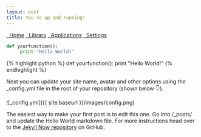 ```yaml
---
layout: post
title: You're up and running!
---
```

<div class="list-group">
  <a class="list-group-item" href="http://as.com"><i class="fa fa-home fa-fw"></i>&nbsp; Home</a>
  <a class="list-group-item" href="#"><i class="fa fa-book fa-fw"></i>&nbsp; Library</a>
  <a class="list-group-item" href="#"><i class="fa fa-pencil fa-fw"></i>&nbsp; Applications</a>
  <a class="list-group-item" href="#"><i class="fa fa-cog fa-fw"></i>&nbsp; Settings</a>
</div>


```python
def yourfunction():
     print "Hello World!"
```

{% highlight python %}
def yourfunction():
     print "Hello World!"
{% endhighlight %}




Next you can update your site name, avatar and other options using the _config.yml file in the root of your repository (shown below :point_down:).

![_config.yml]({{ site.baseurl }}/images/config.png)

The easiest way to make your first post is to edit this one. Go into /_posts/ and update the Hello World markdown file. For more instructions head over to the [Jekyll Now repository](https://github.com/barryclark/jekyll-now) on GitHub.
